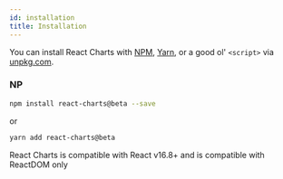 ```yaml
---
id: installation
title: Installation
---
```


You can install React Charts with [NPM](https://npmjs.com),
[Yarn](https://yarnpkg.com), or a good ol' `<script>` via
[unpkg.com](https://unpkg.com).

### NP

```sh
npm install react-charts@beta --save
```

or

```sh
yarn add react-charts@beta
```

React Charts is compatible with React v16.8+ and is compatible with ReactDOM only
